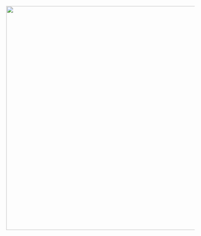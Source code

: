 [<img src="" width="600px" margin-left="-5px">](https://github.com/mayara-canaver/Learning-Projects/tree/master/Entendendo%20Algoritmos)
<br>